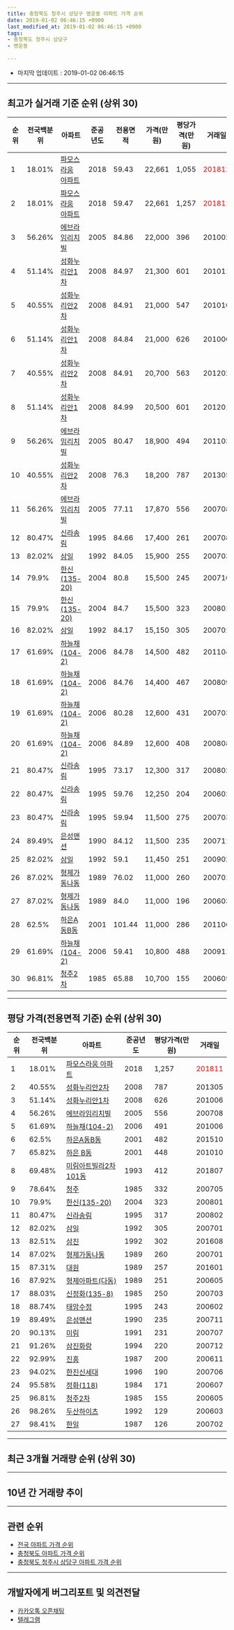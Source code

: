 ```yaml
---
title: 충청북도 청주시 상당구 영운동 아파트 가격 순위
date: 2019-01-02 06:46:15 +0900
last_modified_at: 2019-01-02 06:46:15 +0900
tags:
- 충청북도 청주시 상당구
- 영운동

---
```


* 마지막 업데이트 : 2019-01-02 06:46:15

---

## 최고가 실거래 기준 순위 (상위 30)


|순위|전국백분위|아파트|준공년도|전용면적|가격(만원)|평당가격(만원)|거래일|
|---|---|---|---|---|---|---|---|
|1|18.01%|[파모스라움 아파트](https://search.naver.com/search.naver?query=%EC%B6%A9%EC%B2%AD%EB%B6%81%EB%8F%84+%EC%B2%AD%EC%A3%BC%EC%8B%9C+%EC%83%81%EB%8B%B9%EA%B5%AC+%EC%98%81%EC%9A%B4%EB%8F%99+%ED%8C%8C%EB%AA%A8%EC%8A%A4%EB%9D%BC%EC%9B%80+%EC%95%84%ED%8C%8C%ED%8A%B8)|2018|59.43|22,661|1,055|<span style="color:red">201812</span>|
|2|18.01%|[파모스라움 아파트](https://search.naver.com/search.naver?query=%EC%B6%A9%EC%B2%AD%EB%B6%81%EB%8F%84+%EC%B2%AD%EC%A3%BC%EC%8B%9C+%EC%83%81%EB%8B%B9%EA%B5%AC+%EC%98%81%EC%9A%B4%EB%8F%99+%ED%8C%8C%EB%AA%A8%EC%8A%A4%EB%9D%BC%EC%9B%80+%EC%95%84%ED%8C%8C%ED%8A%B8)|2018|59.47|22,661|1,257|<span style="color:red">201811</span>|
|3|56.26%|[에브라임리치빌](https://search.naver.com/search.naver?query=%EC%B6%A9%EC%B2%AD%EB%B6%81%EB%8F%84+%EC%B2%AD%EC%A3%BC%EC%8B%9C+%EC%83%81%EB%8B%B9%EA%B5%AC+%EC%98%81%EC%9A%B4%EB%8F%99+%EC%97%90%EB%B8%8C%EB%9D%BC%EC%9E%84%EB%A6%AC%EC%B9%98%EB%B9%8C)|2005|84.86|22,000|396|201002|
|4|51.14%|[성화누리안1차](https://search.naver.com/search.naver?query=%EC%B6%A9%EC%B2%AD%EB%B6%81%EB%8F%84+%EC%B2%AD%EC%A3%BC%EC%8B%9C+%EC%83%81%EB%8B%B9%EA%B5%AC+%EC%98%81%EC%9A%B4%EB%8F%99+%EC%84%B1%ED%99%94%EB%88%84%EB%A6%AC%EC%95%881%EC%B0%A8)|2008|84.97|21,300|601|201011|
|5|40.55%|[성화누리안2차](https://search.naver.com/search.naver?query=%EC%B6%A9%EC%B2%AD%EB%B6%81%EB%8F%84+%EC%B2%AD%EC%A3%BC%EC%8B%9C+%EC%83%81%EB%8B%B9%EA%B5%AC+%EC%98%81%EC%9A%B4%EB%8F%99+%EC%84%B1%ED%99%94%EB%88%84%EB%A6%AC%EC%95%882%EC%B0%A8)|2008|84.91|21,000|547|201010|
|6|51.14%|[성화누리안1차](https://search.naver.com/search.naver?query=%EC%B6%A9%EC%B2%AD%EB%B6%81%EB%8F%84+%EC%B2%AD%EC%A3%BC%EC%8B%9C+%EC%83%81%EB%8B%B9%EA%B5%AC+%EC%98%81%EC%9A%B4%EB%8F%99+%EC%84%B1%ED%99%94%EB%88%84%EB%A6%AC%EC%95%881%EC%B0%A8)|2008|84.84|21,000|626|201006|
|7|40.55%|[성화누리안2차](https://search.naver.com/search.naver?query=%EC%B6%A9%EC%B2%AD%EB%B6%81%EB%8F%84+%EC%B2%AD%EC%A3%BC%EC%8B%9C+%EC%83%81%EB%8B%B9%EA%B5%AC+%EC%98%81%EC%9A%B4%EB%8F%99+%EC%84%B1%ED%99%94%EB%88%84%EB%A6%AC%EC%95%882%EC%B0%A8)|2008|84.91|20,700|563|201202|
|8|51.14%|[성화누리안1차](https://search.naver.com/search.naver?query=%EC%B6%A9%EC%B2%AD%EB%B6%81%EB%8F%84+%EC%B2%AD%EC%A3%BC%EC%8B%9C+%EC%83%81%EB%8B%B9%EA%B5%AC+%EC%98%81%EC%9A%B4%EB%8F%99+%EC%84%B1%ED%99%94%EB%88%84%EB%A6%AC%EC%95%881%EC%B0%A8)|2008|84.99|20,500|601|201201|
|9|56.26%|[에브라임리치빌](https://search.naver.com/search.naver?query=%EC%B6%A9%EC%B2%AD%EB%B6%81%EB%8F%84+%EC%B2%AD%EC%A3%BC%EC%8B%9C+%EC%83%81%EB%8B%B9%EA%B5%AC+%EC%98%81%EC%9A%B4%EB%8F%99+%EC%97%90%EB%B8%8C%EB%9D%BC%EC%9E%84%EB%A6%AC%EC%B9%98%EB%B9%8C)|2005|80.47|18,900|494|201103|
|10|40.55%|[성화누리안2차](https://search.naver.com/search.naver?query=%EC%B6%A9%EC%B2%AD%EB%B6%81%EB%8F%84+%EC%B2%AD%EC%A3%BC%EC%8B%9C+%EC%83%81%EB%8B%B9%EA%B5%AC+%EC%98%81%EC%9A%B4%EB%8F%99+%EC%84%B1%ED%99%94%EB%88%84%EB%A6%AC%EC%95%882%EC%B0%A8)|2008|76.3|18,200|787|201305|
|11|56.26%|[에브라임리치빌](https://search.naver.com/search.naver?query=%EC%B6%A9%EC%B2%AD%EB%B6%81%EB%8F%84+%EC%B2%AD%EC%A3%BC%EC%8B%9C+%EC%83%81%EB%8B%B9%EA%B5%AC+%EC%98%81%EC%9A%B4%EB%8F%99+%EC%97%90%EB%B8%8C%EB%9D%BC%EC%9E%84%EB%A6%AC%EC%B9%98%EB%B9%8C)|2005|77.11|17,870|556|200708|
|12|80.47%|[신라송림](https://search.naver.com/search.naver?query=%EC%B6%A9%EC%B2%AD%EB%B6%81%EB%8F%84+%EC%B2%AD%EC%A3%BC%EC%8B%9C+%EC%83%81%EB%8B%B9%EA%B5%AC+%EC%98%81%EC%9A%B4%EB%8F%99+%EC%8B%A0%EB%9D%BC%EC%86%A1%EB%A6%BC)|1995|84.66|17,400|261|200708|
|13|82.02%|[삼일](https://search.naver.com/search.naver?query=%EC%B6%A9%EC%B2%AD%EB%B6%81%EB%8F%84+%EC%B2%AD%EC%A3%BC%EC%8B%9C+%EC%83%81%EB%8B%B9%EA%B5%AC+%EC%98%81%EC%9A%B4%EB%8F%99+%EC%82%BC%EC%9D%BC)|1992|84.05|15,900|255|200703|
|14|79.9%|[한신(135-20)](https://search.naver.com/search.naver?query=%EC%B6%A9%EC%B2%AD%EB%B6%81%EB%8F%84+%EC%B2%AD%EC%A3%BC%EC%8B%9C+%EC%83%81%EB%8B%B9%EA%B5%AC+%EC%98%81%EC%9A%B4%EB%8F%99+%ED%95%9C%EC%8B%A0%28135-20%29)|2004|80.8|15,500|245|200710|
|15|79.9%|[한신(135-20)](https://search.naver.com/search.naver?query=%EC%B6%A9%EC%B2%AD%EB%B6%81%EB%8F%84+%EC%B2%AD%EC%A3%BC%EC%8B%9C+%EC%83%81%EB%8B%B9%EA%B5%AC+%EC%98%81%EC%9A%B4%EB%8F%99+%ED%95%9C%EC%8B%A0%28135-20%29)|2004|84.7|15,500|323|200801|
|16|82.02%|[삼일](https://search.naver.com/search.naver?query=%EC%B6%A9%EC%B2%AD%EB%B6%81%EB%8F%84+%EC%B2%AD%EC%A3%BC%EC%8B%9C+%EC%83%81%EB%8B%B9%EA%B5%AC+%EC%98%81%EC%9A%B4%EB%8F%99+%EC%82%BC%EC%9D%BC)|1992|84.17|15,150|305|200701|
|17|61.69%|[하늘채(104-2)](https://search.naver.com/search.naver?query=%EC%B6%A9%EC%B2%AD%EB%B6%81%EB%8F%84+%EC%B2%AD%EC%A3%BC%EC%8B%9C+%EC%83%81%EB%8B%B9%EA%B5%AC+%EC%98%81%EC%9A%B4%EB%8F%99+%ED%95%98%EB%8A%98%EC%B1%84%28104-2%29)|2006|84.78|14,500|482|201104|
|18|61.69%|[하늘채(104-2)](https://search.naver.com/search.naver?query=%EC%B6%A9%EC%B2%AD%EB%B6%81%EB%8F%84+%EC%B2%AD%EC%A3%BC%EC%8B%9C+%EC%83%81%EB%8B%B9%EA%B5%AC+%EC%98%81%EC%9A%B4%EB%8F%99+%ED%95%98%EB%8A%98%EC%B1%84%28104-2%29)|2006|84.76|14,400|467|200809|
|19|61.69%|[하늘채(104-2)](https://search.naver.com/search.naver?query=%EC%B6%A9%EC%B2%AD%EB%B6%81%EB%8F%84+%EC%B2%AD%EC%A3%BC%EC%8B%9C+%EC%83%81%EB%8B%B9%EA%B5%AC+%EC%98%81%EC%9A%B4%EB%8F%99+%ED%95%98%EB%8A%98%EC%B1%84%28104-2%29)|2006|80.28|12,600|431|200703|
|20|61.69%|[하늘채(104-2)](https://search.naver.com/search.naver?query=%EC%B6%A9%EC%B2%AD%EB%B6%81%EB%8F%84+%EC%B2%AD%EC%A3%BC%EC%8B%9C+%EC%83%81%EB%8B%B9%EA%B5%AC+%EC%98%81%EC%9A%B4%EB%8F%99+%ED%95%98%EB%8A%98%EC%B1%84%28104-2%29)|2006|84.89|12,600|408|200808|
|21|80.47%|[신라송림](https://search.naver.com/search.naver?query=%EC%B6%A9%EC%B2%AD%EB%B6%81%EB%8F%84+%EC%B2%AD%EC%A3%BC%EC%8B%9C+%EC%83%81%EB%8B%B9%EA%B5%AC+%EC%98%81%EC%9A%B4%EB%8F%99+%EC%8B%A0%EB%9D%BC%EC%86%A1%EB%A6%BC)|1995|73.17|12,300|317|200802|
|22|80.47%|[신라송림](https://search.naver.com/search.naver?query=%EC%B6%A9%EC%B2%AD%EB%B6%81%EB%8F%84+%EC%B2%AD%EC%A3%BC%EC%8B%9C+%EC%83%81%EB%8B%B9%EA%B5%AC+%EC%98%81%EC%9A%B4%EB%8F%99+%EC%8B%A0%EB%9D%BC%EC%86%A1%EB%A6%BC)|1995|59.76|12,250|204|200602|
|23|80.47%|[신라송림](https://search.naver.com/search.naver?query=%EC%B6%A9%EC%B2%AD%EB%B6%81%EB%8F%84+%EC%B2%AD%EC%A3%BC%EC%8B%9C+%EC%83%81%EB%8B%B9%EA%B5%AC+%EC%98%81%EC%9A%B4%EB%8F%99+%EC%8B%A0%EB%9D%BC%EC%86%A1%EB%A6%BC)|1995|59.94|11,500|275|200703|
|24|89.49%|[은성맨션](https://search.naver.com/search.naver?query=%EC%B6%A9%EC%B2%AD%EB%B6%81%EB%8F%84+%EC%B2%AD%EC%A3%BC%EC%8B%9C+%EC%83%81%EB%8B%B9%EA%B5%AC+%EC%98%81%EC%9A%B4%EB%8F%99+%EC%9D%80%EC%84%B1%EB%A7%A8%EC%85%98)|1990|84.12|11,500|235|200711|
|25|82.02%|[삼일](https://search.naver.com/search.naver?query=%EC%B6%A9%EC%B2%AD%EB%B6%81%EB%8F%84+%EC%B2%AD%EC%A3%BC%EC%8B%9C+%EC%83%81%EB%8B%B9%EA%B5%AC+%EC%98%81%EC%9A%B4%EB%8F%99+%EC%82%BC%EC%9D%BC)|1992|59.1|11,450|251|200902|
|26|87.02%|[형제가동나동](https://search.naver.com/search.naver?query=%EC%B6%A9%EC%B2%AD%EB%B6%81%EB%8F%84+%EC%B2%AD%EC%A3%BC%EC%8B%9C+%EC%83%81%EB%8B%B9%EA%B5%AC+%EC%98%81%EC%9A%B4%EB%8F%99+%ED%98%95%EC%A0%9C%EA%B0%80%EB%8F%99%EB%82%98%EB%8F%99)|1989|76.02|11,000|260|200701|
|27|87.02%|[형제가동나동](https://search.naver.com/search.naver?query=%EC%B6%A9%EC%B2%AD%EB%B6%81%EB%8F%84+%EC%B2%AD%EC%A3%BC%EC%8B%9C+%EC%83%81%EB%8B%B9%EA%B5%AC+%EC%98%81%EC%9A%B4%EB%8F%99+%ED%98%95%EC%A0%9C%EA%B0%80%EB%8F%99%EB%82%98%EB%8F%99)|1989|84.0|11,000|196|200603|
|28|62.5%|[하은A동B동](https://search.naver.com/search.naver?query=%EC%B6%A9%EC%B2%AD%EB%B6%81%EB%8F%84+%EC%B2%AD%EC%A3%BC%EC%8B%9C+%EC%83%81%EB%8B%B9%EA%B5%AC+%EC%98%81%EC%9A%B4%EB%8F%99+%ED%95%98%EC%9D%80A%EB%8F%99B%EB%8F%99)|2001|101.44|11,000|286|201106|
|29|61.69%|[하늘채(104-2)](https://search.naver.com/search.naver?query=%EC%B6%A9%EC%B2%AD%EB%B6%81%EB%8F%84+%EC%B2%AD%EC%A3%BC%EC%8B%9C+%EC%83%81%EB%8B%B9%EA%B5%AC+%EC%98%81%EC%9A%B4%EB%8F%99+%ED%95%98%EB%8A%98%EC%B1%84%28104-2%29)|2006|59.41|10,800|488|200911|
|30|96.81%|[청주2차](https://search.naver.com/search.naver?query=%EC%B6%A9%EC%B2%AD%EB%B6%81%EB%8F%84+%EC%B2%AD%EC%A3%BC%EC%8B%9C+%EC%83%81%EB%8B%B9%EA%B5%AC+%EC%98%81%EC%9A%B4%EB%8F%99+%EC%B2%AD%EC%A3%BC2%EC%B0%A8)|1985|65.88|10,700|155|200605|


---

## 평당 가격(전용면적 기준) 순위 (상위 30)


|순위|전국백분위|아파트|준공년도|평당가격(만원)|거래일|
|---|---|---|---|---|---|
|1|18.01%|[파모스라움 아파트](https://search.naver.com/search.naver?query=%EC%B6%A9%EC%B2%AD%EB%B6%81%EB%8F%84+%EC%B2%AD%EC%A3%BC%EC%8B%9C+%EC%83%81%EB%8B%B9%EA%B5%AC+%EC%98%81%EC%9A%B4%EB%8F%99+%ED%8C%8C%EB%AA%A8%EC%8A%A4%EB%9D%BC%EC%9B%80+%EC%95%84%ED%8C%8C%ED%8A%B8)|2018|1,257|<span style="color:red">201811</span>|
|2|40.55%|[성화누리안2차](https://search.naver.com/search.naver?query=%EC%B6%A9%EC%B2%AD%EB%B6%81%EB%8F%84+%EC%B2%AD%EC%A3%BC%EC%8B%9C+%EC%83%81%EB%8B%B9%EA%B5%AC+%EC%98%81%EC%9A%B4%EB%8F%99+%EC%84%B1%ED%99%94%EB%88%84%EB%A6%AC%EC%95%882%EC%B0%A8)|2008|787|201305|
|3|51.14%|[성화누리안1차](https://search.naver.com/search.naver?query=%EC%B6%A9%EC%B2%AD%EB%B6%81%EB%8F%84+%EC%B2%AD%EC%A3%BC%EC%8B%9C+%EC%83%81%EB%8B%B9%EA%B5%AC+%EC%98%81%EC%9A%B4%EB%8F%99+%EC%84%B1%ED%99%94%EB%88%84%EB%A6%AC%EC%95%881%EC%B0%A8)|2008|626|201006|
|4|56.26%|[에브라임리치빌](https://search.naver.com/search.naver?query=%EC%B6%A9%EC%B2%AD%EB%B6%81%EB%8F%84+%EC%B2%AD%EC%A3%BC%EC%8B%9C+%EC%83%81%EB%8B%B9%EA%B5%AC+%EC%98%81%EC%9A%B4%EB%8F%99+%EC%97%90%EB%B8%8C%EB%9D%BC%EC%9E%84%EB%A6%AC%EC%B9%98%EB%B9%8C)|2005|556|200708|
|5|61.69%|[하늘채(104-2)](https://search.naver.com/search.naver?query=%EC%B6%A9%EC%B2%AD%EB%B6%81%EB%8F%84+%EC%B2%AD%EC%A3%BC%EC%8B%9C+%EC%83%81%EB%8B%B9%EA%B5%AC+%EC%98%81%EC%9A%B4%EB%8F%99+%ED%95%98%EB%8A%98%EC%B1%84%28104-2%29)|2006|491|201006|
|6|62.5%|[하은A동B동](https://search.naver.com/search.naver?query=%EC%B6%A9%EC%B2%AD%EB%B6%81%EB%8F%84+%EC%B2%AD%EC%A3%BC%EC%8B%9C+%EC%83%81%EB%8B%B9%EA%B5%AC+%EC%98%81%EC%9A%B4%EB%8F%99+%ED%95%98%EC%9D%80A%EB%8F%99B%EB%8F%99)|2001|482|201510|
|7|65.82%|[하은 B동](https://search.naver.com/search.naver?query=%EC%B6%A9%EC%B2%AD%EB%B6%81%EB%8F%84+%EC%B2%AD%EC%A3%BC%EC%8B%9C+%EC%83%81%EB%8B%B9%EA%B5%AC+%EC%98%81%EC%9A%B4%EB%8F%99+%ED%95%98%EC%9D%80+B%EB%8F%99)|2001|448|201010|
|8|69.48%|[미림아트빌라2차101동](https://search.naver.com/search.naver?query=%EC%B6%A9%EC%B2%AD%EB%B6%81%EB%8F%84+%EC%B2%AD%EC%A3%BC%EC%8B%9C+%EC%83%81%EB%8B%B9%EA%B5%AC+%EC%98%81%EC%9A%B4%EB%8F%99+%EB%AF%B8%EB%A6%BC%EC%95%84%ED%8A%B8%EB%B9%8C%EB%9D%BC2%EC%B0%A8101%EB%8F%99)|1993|412|201807|
|9|78.64%|[청주](https://search.naver.com/search.naver?query=%EC%B6%A9%EC%B2%AD%EB%B6%81%EB%8F%84+%EC%B2%AD%EC%A3%BC%EC%8B%9C+%EC%83%81%EB%8B%B9%EA%B5%AC+%EC%98%81%EC%9A%B4%EB%8F%99+%EC%B2%AD%EC%A3%BC)|1985|332|200705|
|10|79.9%|[한신(135-20)](https://search.naver.com/search.naver?query=%EC%B6%A9%EC%B2%AD%EB%B6%81%EB%8F%84+%EC%B2%AD%EC%A3%BC%EC%8B%9C+%EC%83%81%EB%8B%B9%EA%B5%AC+%EC%98%81%EC%9A%B4%EB%8F%99+%ED%95%9C%EC%8B%A0%28135-20%29)|2004|323|200801|
|11|80.47%|[신라송림](https://search.naver.com/search.naver?query=%EC%B6%A9%EC%B2%AD%EB%B6%81%EB%8F%84+%EC%B2%AD%EC%A3%BC%EC%8B%9C+%EC%83%81%EB%8B%B9%EA%B5%AC+%EC%98%81%EC%9A%B4%EB%8F%99+%EC%8B%A0%EB%9D%BC%EC%86%A1%EB%A6%BC)|1995|317|200802|
|12|82.02%|[삼일](https://search.naver.com/search.naver?query=%EC%B6%A9%EC%B2%AD%EB%B6%81%EB%8F%84+%EC%B2%AD%EC%A3%BC%EC%8B%9C+%EC%83%81%EB%8B%B9%EA%B5%AC+%EC%98%81%EC%9A%B4%EB%8F%99+%EC%82%BC%EC%9D%BC)|1992|305|200701|
|13|82.51%|[삼진](https://search.naver.com/search.naver?query=%EC%B6%A9%EC%B2%AD%EB%B6%81%EB%8F%84+%EC%B2%AD%EC%A3%BC%EC%8B%9C+%EC%83%81%EB%8B%B9%EA%B5%AC+%EC%98%81%EC%9A%B4%EB%8F%99+%EC%82%BC%EC%A7%84)|1992|302|201608|
|14|87.02%|[형제가동나동](https://search.naver.com/search.naver?query=%EC%B6%A9%EC%B2%AD%EB%B6%81%EB%8F%84+%EC%B2%AD%EC%A3%BC%EC%8B%9C+%EC%83%81%EB%8B%B9%EA%B5%AC+%EC%98%81%EC%9A%B4%EB%8F%99+%ED%98%95%EC%A0%9C%EA%B0%80%EB%8F%99%EB%82%98%EB%8F%99)|1989|260|200701|
|15|87.31%|[대원](https://search.naver.com/search.naver?query=%EC%B6%A9%EC%B2%AD%EB%B6%81%EB%8F%84+%EC%B2%AD%EC%A3%BC%EC%8B%9C+%EC%83%81%EB%8B%B9%EA%B5%AC+%EC%98%81%EC%9A%B4%EB%8F%99+%EB%8C%80%EC%9B%90)|1989|257|201601|
|16|87.92%|[형제아파트(다동)](https://search.naver.com/search.naver?query=%EC%B6%A9%EC%B2%AD%EB%B6%81%EB%8F%84+%EC%B2%AD%EC%A3%BC%EC%8B%9C+%EC%83%81%EB%8B%B9%EA%B5%AC+%EC%98%81%EC%9A%B4%EB%8F%99+%ED%98%95%EC%A0%9C%EC%95%84%ED%8C%8C%ED%8A%B8%28%EB%8B%A4%EB%8F%99%29)|1989|251|200605|
|17|88.03%|[신정화(135-8)](https://search.naver.com/search.naver?query=%EC%B6%A9%EC%B2%AD%EB%B6%81%EB%8F%84+%EC%B2%AD%EC%A3%BC%EC%8B%9C+%EC%83%81%EB%8B%B9%EA%B5%AC+%EC%98%81%EC%9A%B4%EB%8F%99+%EC%8B%A0%EC%A0%95%ED%99%94%28135-8%29)|1985|250|200703|
|18|88.74%|[태암수정](https://search.naver.com/search.naver?query=%EC%B6%A9%EC%B2%AD%EB%B6%81%EB%8F%84+%EC%B2%AD%EC%A3%BC%EC%8B%9C+%EC%83%81%EB%8B%B9%EA%B5%AC+%EC%98%81%EC%9A%B4%EB%8F%99+%ED%83%9C%EC%95%94%EC%88%98%EC%A0%95)|1995|243|200602|
|19|89.49%|[은성맨션](https://search.naver.com/search.naver?query=%EC%B6%A9%EC%B2%AD%EB%B6%81%EB%8F%84+%EC%B2%AD%EC%A3%BC%EC%8B%9C+%EC%83%81%EB%8B%B9%EA%B5%AC+%EC%98%81%EC%9A%B4%EB%8F%99+%EC%9D%80%EC%84%B1%EB%A7%A8%EC%85%98)|1990|235|200711|
|20|90.13%|[미림](https://search.naver.com/search.naver?query=%EC%B6%A9%EC%B2%AD%EB%B6%81%EB%8F%84+%EC%B2%AD%EC%A3%BC%EC%8B%9C+%EC%83%81%EB%8B%B9%EA%B5%AC+%EC%98%81%EC%9A%B4%EB%8F%99+%EB%AF%B8%EB%A6%BC)|1991|231|200707|
|21|91.26%|[삼진화랑](https://search.naver.com/search.naver?query=%EC%B6%A9%EC%B2%AD%EB%B6%81%EB%8F%84+%EC%B2%AD%EC%A3%BC%EC%8B%9C+%EC%83%81%EB%8B%B9%EA%B5%AC+%EC%98%81%EC%9A%B4%EB%8F%99+%EC%82%BC%EC%A7%84%ED%99%94%EB%9E%91)|1994|220|200712|
|22|92.99%|[진흥](https://search.naver.com/search.naver?query=%EC%B6%A9%EC%B2%AD%EB%B6%81%EB%8F%84+%EC%B2%AD%EC%A3%BC%EC%8B%9C+%EC%83%81%EB%8B%B9%EA%B5%AC+%EC%98%81%EC%9A%B4%EB%8F%99+%EC%A7%84%ED%9D%A5)|1987|200|200611|
|23|94.02%|[한진신세대](https://search.naver.com/search.naver?query=%EC%B6%A9%EC%B2%AD%EB%B6%81%EB%8F%84+%EC%B2%AD%EC%A3%BC%EC%8B%9C+%EC%83%81%EB%8B%B9%EA%B5%AC+%EC%98%81%EC%9A%B4%EB%8F%99+%ED%95%9C%EC%A7%84%EC%8B%A0%EC%84%B8%EB%8C%80)|1996|190|200706|
|24|95.58%|[정화(118)](https://search.naver.com/search.naver?query=%EC%B6%A9%EC%B2%AD%EB%B6%81%EB%8F%84+%EC%B2%AD%EC%A3%BC%EC%8B%9C+%EC%83%81%EB%8B%B9%EA%B5%AC+%EC%98%81%EC%9A%B4%EB%8F%99+%EC%A0%95%ED%99%94%28118%29)|1984|171|200607|
|25|96.81%|[청주2차](https://search.naver.com/search.naver?query=%EC%B6%A9%EC%B2%AD%EB%B6%81%EB%8F%84+%EC%B2%AD%EC%A3%BC%EC%8B%9C+%EC%83%81%EB%8B%B9%EA%B5%AC+%EC%98%81%EC%9A%B4%EB%8F%99+%EC%B2%AD%EC%A3%BC2%EC%B0%A8)|1985|155|200605|
|26|98.26%|[두산하이츠](https://search.naver.com/search.naver?query=%EC%B6%A9%EC%B2%AD%EB%B6%81%EB%8F%84+%EC%B2%AD%EC%A3%BC%EC%8B%9C+%EC%83%81%EB%8B%B9%EA%B5%AC+%EC%98%81%EC%9A%B4%EB%8F%99+%EB%91%90%EC%82%B0%ED%95%98%EC%9D%B4%EC%B8%A0)|1992|129|200603|
|27|98.41%|[한일](https://search.naver.com/search.naver?query=%EC%B6%A9%EC%B2%AD%EB%B6%81%EB%8F%84+%EC%B2%AD%EC%A3%BC%EC%8B%9C+%EC%83%81%EB%8B%B9%EA%B5%AC+%EC%98%81%EC%9A%B4%EB%8F%99+%ED%95%9C%EC%9D%BC)|1987|126|200702|


---

## 최근 3개월 거래량 순위 (상위 30)


<div style="width:100%;">
    <canvas id="deal_count_ranking" height="250"></canvas>
</div>


<script>
new Chart(document.getElementById("deal_count_ranking"), {
    type: 'horizontalBar',
    data: {
        labels: ['태암수정', '두산하이츠', '한진신세대', '신라송림', '삼진화랑', '파모스라움 아파트', '청주', '성화누리안2차', '삼진'],
        datasets: [{
            label: '실거래 수',
            data: [5, 5, 3, 3, 3, 3, 2, 2, 1],
            borderColor: "rgba(255, 0, 128, 1)",
            backgroundColor: "rgba(255, 0, 128, 0.5)",
            fill: false,
        }]
    },
    options: {
        responsive: true,
        title: {
            display: true,
            text: '최근 3개월 거래량 순위'
        },
        tooltips: {
            mode: 'index',
            intersect: false,
            callbacks: {
                title: function(tooltipItems, data) {
                    return "실거래 수:";
                },
                label: function(tooltipItem, data) {
                    return data.labels[tooltipItem.index] + ": " + tooltipItem.xLabel;
                }
            }
        },
        hover: {
            mode: 'nearest',
            intersect: true
        },
        scales: {
            xAxes: [{
                display: true,
                scaleLabel: {
                    display: true,
                    labelString: '실거래 수'
                },
                ticks: {
                    suggestedMin: 0,
                }
            }],
            yAxes: [{
                display: true,
                ticks: {
                    autoSkip: false,
                    callback: function(value, index, values) {
                        if (value.length > 15)
                            return value.substr(0, 13) + "...";
                        else
                            return value;
                    }
                },
                scaleLabel: {
                    display: false,
                }
            }]
        }
    }
});

</script>


---

## 10년 간 거래량 추이


<div style="width:100%;">
    <canvas id="deal_progress" height="250"></canvas>
</div>

<script>
new Chart(document.getElementById("deal_progress"), {
    type: 'line',
    data: {
        labels: ['200901','200902','200903','200904','200905','200906','200907','200908','200909','200910','200911','200912','201001','201002','201003','201004','201005','201006','201007','201008','201009','201010','201011','201012','201101','201102','201103','201104','201105','201106','201107','201108','201109','201110','201111','201112','201201','201202','201203','201204','201205','201206','201207','201208','201209','201210','201211','201212','201301','201302','201303','201304','201305','201306','201307','201308','201309','201310','201311','201312','201401','201402','201403','201404','201405','201406','201407','201408','201409','201410','201411','201412','201501','201502','201503','201504','201505','201506','201507','201508','201509','201510','201511','201512','201601','201602','201603','201604','201605','201606','201607','201608','201609','201610','201611','201612','201701','201702','201703','201704','201705','201706','201707','201708','201709','201710','201711','201712','201801','201802','201803','201804','201805','201806','201807','201808','201809','201810','201811','201812','201901'],
        datasets: [{
            label: '실거래 수',
            pointRadius: 1,
            data: [17, 20, 22, 28, 30, 19, 20, 28, 13, 18, 14, 26, 41, 31, 37, 42, 23, 26, 19, 24, 16, 36, 14, 31, 14, 27, 45, 40, 9, 27, 28, 13, 22, 14, 15, 26, 17, 19, 32, 20, 26, 27, 18, 21, 16, 10, 19, 9, 13, 12, 15, 24, 18, 22, 5, 8, 13, 24, 9, 21, 19, 21, 24, 20, 17, 15, 20, 14, 20, 28, 23, 19, 21, 18, 20, 23, 17, 13, 12, 15, 12, 15, 9, 10, 10, 12, 16, 12, 7, 9, 10, 9, 11, 11, 11, 2, 4, 13, 8, 11, 10, 6, 15, 11, 16, 6, 4, 8, 12, 10, 21, 13, 9, 12, 10, 6, 9, 11, 14, 13, 0],
            borderColor: "rgba(255, 201, 14, 1)",
            backgroundColor: "rgba(255, 201, 14, 0.5)",
            fill: true,
        }]
    },
    options: {
        responsive: true,
        title: {
            display: true,
            text: '10년간 거래량 추이'
        },
        tooltips: {
            mode: 'index',
            intersect: false,
        },
        hover: {
            mode: 'nearest',
            intersect: true
        },
        scales: {
            xAxes: [{
                display: true,
                scaleLabel: {
                    display: true,
                    labelString: '년/월'
                }
            }],
            yAxes: [{
                display: true,
                ticks: {
                    suggestedMin: 0,
                },
                scaleLabel: {
                    display: true,
                    labelString: '실거래 수'
                }
            }]
        }
    }
});

</script>


---

## 관련 순위

- [전국 아파트 가격 순위](https://inasie.github.io/apt-ranking/전국)
- [충청북도 아파트 가격 순위](https://inasie.github.io/apt-ranking/충청북도)
- [충청북도 청주시 상당구 아파트 가격 순위](https://inasie.github.io/apt-ranking/충청북도-청주시-상당구)


---

## 개발자에게 버그리포트 및 의견전달

- [카카오톡 오픈채팅](https://open.kakao.com/o/gLJUAP4)
- [텔레그램](https://t.me/inasie)

